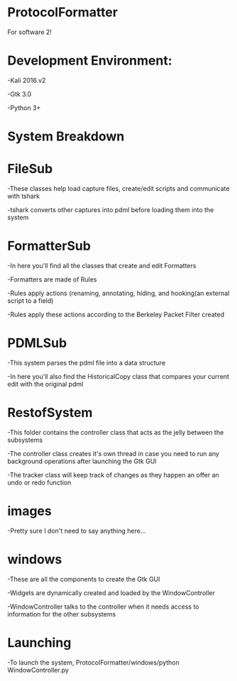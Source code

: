 # ProtocolFormatter
For software 2!


# Development Environment:

-Kali 2016.v2

-Gtk 3.0

-Python 3+
 
# System Breakdown

# FileSub

-These classes help load capture files, create/edit scripts and communicate with tshark 

-tshark converts other captures into pdml before loading them into the system

# FormatterSub

-In here you'll find all the classes that create and edit Formatters 

-Formatters are made of Rules 

-Rules apply actions (renaming, annotating, hiding, and hooking(an external script to a field)

-Rules apply these actions according to the Berkeley Packet Filter created

# PDMLSub

-This system parses the pdml file into a data structure 

-In here you'll also find the HistoricalCopy class that compares your current edit with the original pdml

# RestofSystem

-This folder contains the controller class that acts as the jelly between the subsystems 

-The controller class creates it's own thread in case you need to run any background operations after launching the Gtk GUI

-The tracker class will keep track of changes as they happen an offer an undo or redo function 

# images

-Pretty sure I don't need to say anything here... 

# windows

-These are all the components to create the Gtk GUI

-Widgets are dynamically created and loaded by the WindowController 

-WindowController talks to the controller when it needs access to information for the other subsystems 
 
# Launching

-To launch the system, ProtocolFormatter/windows/python WindowController.py
 
